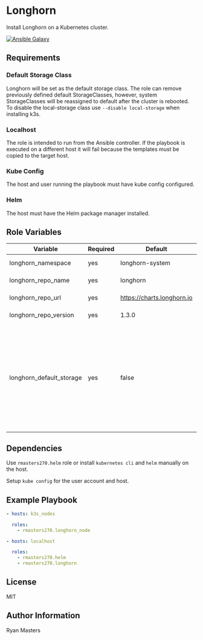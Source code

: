 # Longhorn

Install Longhorn on a Kubernetes cluster.

[![Ansible Galaxy](https://img.shields.io/badge/ansible--galaxy-longhorn-blue.svg)](https://galaxy.ansible.com/ui/standalone/roles/rmasters270/longhorn)

## Requirements

### Default Storage Class

Longhorn will be set as the default storage class. The role can remove previously defined default StorageClasses, however, system StorageClasses will be reassigned to default after the cluster is rebooted.  To disable the local-storage class use `--disable local-storage` when installing k3s.

### Localhost

The role is intended to run from the Ansible controller.  If the playbook is executed on a different host it will fail because the templates must be copied to the target host.

### Kube Config

The host and user running the playbook must have kube config configured.

### Helm

The host must have the Helm package manager installed.

## Role Variables

| Variable                 | Required | Default                      | Comments                                                                                                                                                                                             |
| ------------------------ | -------- | ---------------------------- | ---------------------------------------------------------------------------------------------------------------------------------------------------------------------------------------------------- |
| longhorn_namespace       | yes      | longhorn-system              | Kubernetes namespace                                                                                                                                                                                 |
| longhorn_repo_name       | yes      | longhorn                     | Helm repository name                                                                                                                                                                                 |
| longhorn_repo_url        | yes      | <https://charts.longhorn.io> | Helm repository URL                                                                                                                                                                                  |
| longhorn_repo_version    | yes      | 1.3.0                        | Helm chart version                                                                                                                                                                                   |
| longhorn_default_storage | yes      | false                        | Longhorn will automatically be set as the default.  Change this value to `true` to remove the the default status from other StorageClasses. System default storage classes will return after reboot. |

## Dependencies

Use `rmasters270.helm` role or install `kubernetes cli` and `helm` manually on the host.

Setup `kube config` for the user account and host.

## Example Playbook

```yaml
- hosts: k3s_nodes

  roles:
    - rmasters270.longhorn_node

- hosts: localhost

  roles:
    - rmasters270.helm
    - rmasters270.longhorn
```

## License

MIT

## Author Information

Ryan Masters

